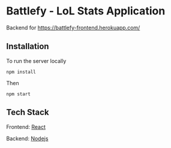 # Battlefy - LoL Stats Application

Backend for https://battlefy-frontend.herokuapp.com/

## Installation

To run the server locally

`
npm install
`

Then

`
npm start
`

## Tech Stack

Frontend: [React](https://reactjs.org/)

Backend: [Nodejs](https://nodejs.org/en/)
